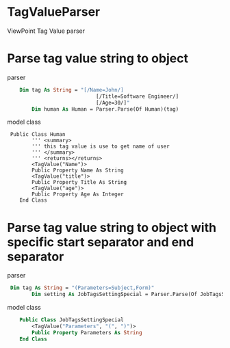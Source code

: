 # TagValueParser
ViewPoint Tag Value parser

# Parse tag value string to object 
parser
```vb
    Dim tag As String = "[/Name=John/]
                             [/Title=Software Engineer/]
                             [/Age=30/]"
        Dim human As Human = Parser.Parse(Of Human)(tag)
```
model class
```
 Public Class Human
        ''' <summary>
        ''' this tag value is use to get name of user
        ''' </summary>
        ''' <returns></returns>
        <TagValue("Name")>
        Public Property Name As String
        <TagValue("title")>
        Public Property Title As String
        <TagValue("age")>
        Public Property Age As Integer
    End Class
```

# Parse tag value string to object with specific start separator and end separator
parser
```vb
 Dim tag As String = "(Parameters=Subject,Form)"
        Dim setting As JobTagsSettingSpecial = Parser.Parse(Of JobTagsSettingSpecial)(tag)
```
model class
```vb
    Public Class JobTagsSettingSpecial
        <TagValue("Parameters", "(", ")")>
        Public Property Parameters As String
    End Class
```
